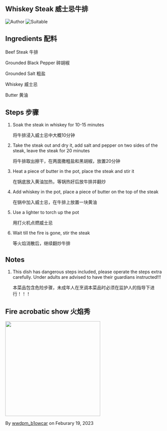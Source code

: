 ## Whiskey Steak 威士忌牛排

![Author](https://img.shields.io/badge/Author-wwdpm__b1owcar-blueviolet)
![Suitable](https://img.shields.io/badge/Suitable%20For-2--4%20People-brightgreen)

## Ingredients 配料

Beef Steak 牛排

Grounded Black Pepper 碎胡椒

Grounded Salt 粗盐

Whiskey 威士忌

Butter 黄油

## Steps 步骤

1. Soak the steak in whiskey for 10-15 minutes

    将牛排浸入威士忌中大概10分钟

2. Take the steak out and dry it, add salt and pepper on two sides of the steak, leave the steak for 20 minutes

    将牛排取出擦干，在两面撒粗盐和黑胡椒，放置20分钟

3. Heat a piece of butter in the pot, place the steak and stir it

    在锅底放入黄油加热，等锅热好后放牛排并翻炒

4. Add whiskey in the pot, place a piece of butter on the top of the steak

    在锅中加入威士忌，在牛排上放置一块黄油

5. Use a lighter to torch up the pot

    用打火机点燃威士忌

6. Wait till the fire is gone, stir the steak

    等火焰消散后，继续翻炒牛排

## Notes

1. This dish has dangerous steps included, please operate the steps extra carefully. Under adults are advised to have their guardians instructed!!!

    本菜品包含危险步骤，未成年人在烹调本菜品时必须在监护人的指导下进行！！！

## Fire acrobatic show 火焰秀

<div>
	<img src="../../imgs/dishes/fire.gif" style="width: 300px"/>
</div>

By [wwdpm_b1owcar](https://github.com/b1owcar) on Feburary 19, 2023
